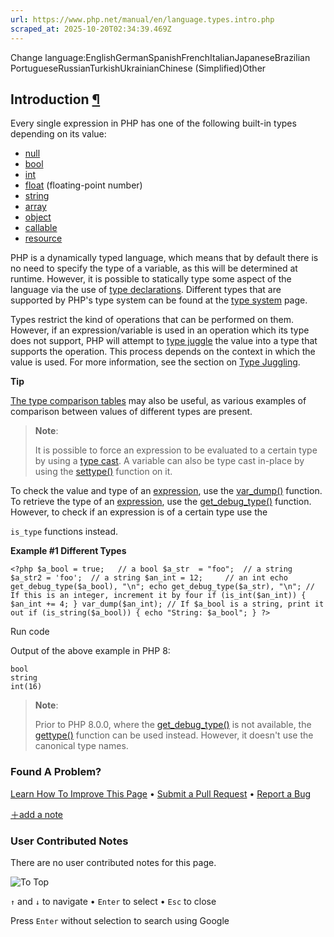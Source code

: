 ```yaml
---
url: https://www.php.net/manual/en/language.types.intro.php
scraped_at: 2025-10-20T02:34:39.469Z
---
```


Change language:EnglishGermanSpanishFrenchItalianJapaneseBrazilian PortugueseRussianTurkishUkrainianChinese (Simplified)Other

## Introduction [¶](https://www.php.net/manual/en/language.types.intro.php\#language.types.intro)

Every single expression in PHP has one of the following
built-in types depending on its value:


- [null](https://www.php.net/manual/en/language.types.null.php)
- [bool](https://www.php.net/manual/en/language.types.boolean.php)
- [int](https://www.php.net/manual/en/language.types.integer.php)
- [float](https://www.php.net/manual/en/language.types.float.php) (floating-point number)
- [string](https://www.php.net/manual/en/language.types.string.php)
- [array](https://www.php.net/manual/en/language.types.array.php)
- [object](https://www.php.net/manual/en/language.types.object.php)
- [callable](https://www.php.net/manual/en/language.types.callable.php)
- [resource](https://www.php.net/manual/en/language.types.resource.php)

PHP is a dynamically typed language, which means that by default there is
no need to specify the type of a variable, as this will be determined at
runtime. However, it is possible to statically type some aspect of the
language via the use of
[type declarations](https://www.php.net/manual/en/language.types.declarations.php).
Different types that are supported by PHP's type system can be found at the
[type system](https://www.php.net/manual/en/language.types.type-system.php) page.


Types restrict the kind of operations that can be performed on them.
However, if an expression/variable is used in an operation which
its type does not support, PHP will attempt to
[type juggle](https://www.php.net/manual/en/language.types.type-juggling.php)
the value into a type that supports the operation.
This process depends on the context in which the value is used.
For more information, see the section on
[Type Juggling](https://www.php.net/manual/en/language.types.type-juggling.php).


**Tip**

[The type comparison tables](https://www.php.net/manual/en/types.comparisons.php)
may also be useful, as various examples of comparison between values of
different types are present.


> **Note**:
>
> It is possible to force an expression to be evaluated to a certain type by
> using a [type cast](https://www.php.net/manual/en/language.types.type-juggling.php#language.types.typecasting).
> A variable can also be type cast in-place by using the
> [settype()](https://www.php.net/manual/en/function.settype.php) function on it.

To check the value and type of an
[expression](https://www.php.net/manual/en/language.expressions.php),
use the [var\_dump()](https://www.php.net/manual/en/function.var-dump.php) function.
To retrieve the type of an
[expression](https://www.php.net/manual/en/language.expressions.php),
use the [get\_debug\_type()](https://www.php.net/manual/en/function.get-debug-type.php) function.
However, to check if an expression is of a certain type use the

`is_type` functions instead.



**Example #1 Different Types**

`<?php
$a_bool = true;   // a bool
$a_str  = "foo";  // a string
$a_str2 = 'foo';  // a string
$an_int = 12;     // an int
echo get_debug_type($a_bool), "\n";
echo get_debug_type($a_str), "\n";
// If this is an integer, increment it by four
if (is_int($an_int)) {
    $an_int += 4;
}
var_dump($an_int);
// If $a_bool is a string, print it out
if (is_string($a_bool)) {
    echo "String: $a_bool";
}
?>`

Run code

Output of the above example in PHP 8:

```
bool
string
int(16)

```

> **Note**:
>
> Prior to PHP 8.0.0, where the [get\_debug\_type()](https://www.php.net/manual/en/function.get-debug-type.php) is not
> available, the [gettype()](https://www.php.net/manual/en/function.gettype.php) function can be used instead.
> However, it doesn't use the canonical type names.

### Found A Problem?

[Learn How To Improve This Page](https://github.com/php/doc-base/blob/master/README.md "This will take you to our contribution guidelines on GitHub")
•
[Submit a Pull Request](https://github.com/php/doc-en/blob/master/language/types.xml)
•
[Report a Bug](https://github.com/php/doc-en/issues/new?body=From%20manual%20page:%20https:%2F%2Fphp.net%2Flanguage.types.intro%0A%0A---)

[＋add a note](https://www.php.net/manual/add-note.php?sect=language.types.intro&repo=en&redirect=https://www.php.net/manual/en/language.types.intro.php)

### User Contributed Notes

There are no user contributed notes for this page.

![To Top](https://www.php.net/images/to-top@2x.png)

`↑` and `↓` to navigate •
`Enter` to select •
`Esc` to close


Press `Enter` without
selection to search using Google